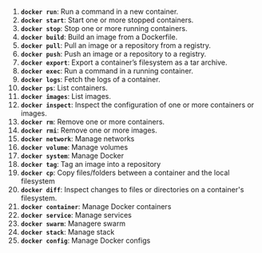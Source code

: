 1.  **`docker run`**: Run a command in a new container.
2.  **`docker start`**: Start one or more stopped containers.
3.  **`docker stop`**: Stop one or more running containers.
4.  **`docker build`**: Build an image from a Dockerfile.
5.  **`docker pull`**: Pull an image or a repository from a registry.
6.  **`docker push`**: Push an image or a repository to a registry.
7.  **`docker export`**: Export a container’s filesystem as a tar archive.
8.  **`docker exec`**: Run a command in a running container.
9.  **`docker logs`**: Fetch the logs of a container.
10.  **`docker ps`**: List containers.
11.  **`docker images`**: List images.
12.  **`docker inspect`**: Inspect the configuration of one or more containers or images.
13.  **`docker rm`**: Remove one or more containers.
14.  **`docker rmi`**: Remove one or more images.
15.  **`docker network`**: Manage networks
16.  **`docker volume`**: Manage volumes
17.  **`docker system`**: Manage Docker
18.  **`docker tag`**: Tag an image into a repository
19.  **`docker cp`**: Copy files/folders between a container and the local filesystem
20.  **`docker diff`**: Inspect changes to files or directories on a container's filesystem.
21.  **`docker container`**: Manage Docker containers
22.  **`docker service`**: Manage services
23.  **`docker swarm`**: Managere swarm
24.  **`docker stack`**: Manage stack
25.  **`docker config`**: Manage Docker configs